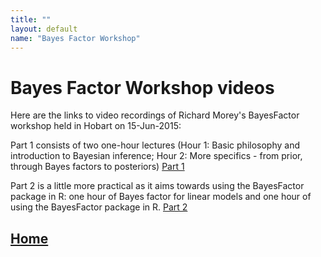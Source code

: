 ```yaml
---
title: ""
layout: default
name: "Bayes Factor Workshop"
---
```

# Bayes Factor Workshop videos

Here are the links to video recordings of Richard Morey's BayesFactor workshop held in Hobart on 15-Jun-2015:

Part 1 consists of two one-hour lectures (Hour 1: Basic philosophy and introduction to Bayesian inference; Hour 2: More specifics - from prior, through Bayes factors to posteriors)
[Part 1](https://mymediaservice.utas.edu.au:8443/ess/echo/presentation/595b0cda-8e2d-4f91-81ab-0434d45219fd)

Part 2 is a little more practical as it aims towards using the BayesFactor package in R: one hour of Bayes factor for linear models and one hour of using the BayesFactor package in R.
[Part 2](https://mymediaservice.utas.edu.au:8443/ess/echo/presentation/679d014d-af1d-414a-bbf4-8270fdadad4b)


## [Home](http://australianantarcticdatacentre.github.io/GentleR/)


